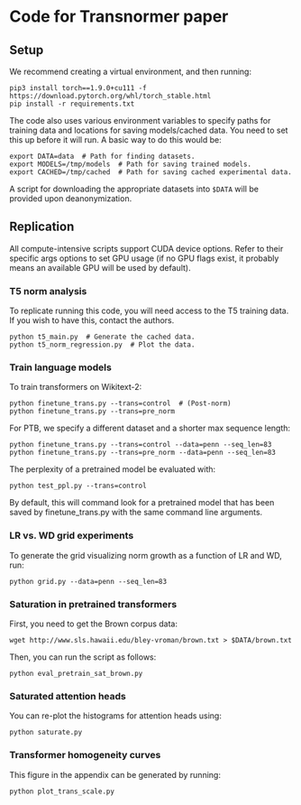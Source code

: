 # Code for Transnormer paper

## Setup

We recommend creating a virtual environment, and then running:

```shell
pip3 install torch==1.9.0+cu111 -f https://download.pytorch.org/whl/torch_stable.html
pip install -r requirements.txt
```

The code also uses various environment variables to specify paths for training data and locations for saving models/cached data. You need to set this up before it will run. A basic way to do this would be:

```shell
export DATA=data  # Path for finding datasets.
export MODELS=/tmp/models  # Path for saving trained models.
export CACHED=/tmp/cached  # Path for saving cached experimental data.
```

A script for downloading the appropriate datasets into `$DATA` will be provided upon deanonymization.

## Replication

All compute-intensive scripts support CUDA device options. Refer to their specific args options to set GPU usage (if no GPU flags exist, it probably means an available GPU will be used by default).

### T5 norm analysis

To replicate running this code, you will need access to the T5 training data. If you wish to have this, contact the authors.

```shell
python t5_main.py  # Generate the cached data.
python t5_norm_regression.py  # Plot the data.
```

### Train language models

To train transformers on Wikitext-2:

```shell
python finetune_trans.py --trans=control  # (Post-norm)
python finetune_trans.py --trans=pre_norm 
```

For PTB, we specify a different dataset and a shorter max sequence length:

```shell
python finetune_trans.py --trans=control --data=penn --seq_len=83
python finetune_trans.py --trans=pre_norm --data=penn --seq_len=83
```

The perplexity of a pretrained model be evaluated with:

```shell
python test_ppl.py --trans=control
```

By default, this will command look for a pretrained model that has been saved by finetune_trans.py with the same command line arguments.

### LR vs. WD grid experiments

To generate the grid visualizing norm growth as a function of LR and WD, run:

```shell
python grid.py --data=penn --seq_len=83
```

### Saturation in pretrained transformers

First, you need to get the Brown corpus data:

```shell
wget http://www.sls.hawaii.edu/bley-vroman/brown.txt > $DATA/brown.txt
```

Then, you can run the script as follows:

```shell
python eval_pretrain_sat_brown.py
```

### Saturated attention heads

You can re-plot the histograms for attention heads using:

```shell
python saturate.py
```

### Transformer homogeneity curves

This figure in the appendix can be generated by running:

```shell
python plot_trans_scale.py
```
